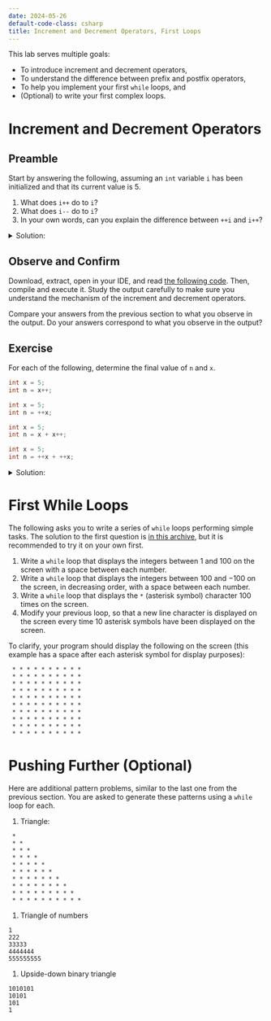 ```yaml
---
date: 2024-05-26
default-code-class: csharp
title: Increment and Decrement Operators, First Loops
---
```


This lab serves multiple goals:

- To introduce increment and decrement operators,
- To understand the difference between prefix and postfix operators,
- To help you implement your first `while` loops, and
- (Optional) to write your first complex loops.

# Increment and Decrement Operators

## Preamble

Start by answering the following, assuming an `int` variable `i` has
been initialized and that its current value is 5.

1.  What does `i++` do to `i`?
2.  What does `i--` do to `i`?
3.  In your own words, can you explain the difference between `++i` and
    `i++`?

<details>
<summary>
Solution:
</summary>

1.  `i++` increments the value of `i` by 1; if the value of `i` was 5,
    it would become 6.
2.  `i--` decrements the value of `i` by 1; if the value of `i` was 5,
    it would become 4.
3.  An explanation can be found [in this
    post](https://stackoverflow.com/q/24853). In short, `++i` “gives
    back” the value of `i` *after* it had been incremented by 1, while
    `i++` “gives back” the value of `i` *before* it has been
    incremented. This makes a difference if `i++` or `++i` is part of a
    larger statement. The next exercises will illustrate this principle.

</details>

## Observe and Confirm

Download, extract, open in your IDE, and read [the following
code](./code/projects/IncrementExample.zip). Then, compile and execute
it. Study the output carefully to make sure you understand the mechanism
of the increment and decrement operators.

Compare your answers from the previous section to what you observe in
the output. Do your answers correspond to what you observe in the
output?

## Exercise

For each of the following, determine the final value of `n` and `x`.

``` csharp
int x = 5;
int n = x++;
```

``` csharp
int x = 5;
int n = ++x;
```

``` csharp
int x = 5;
int n = x + x++;
```

``` csharp
int x = 5;
int n = ++x + ++x;
```

<details>
<summary>
Solution:
</summary>

You can download, extract, open in your IDE, and execute [the following
code](./code/projects/IncrementSolution.zip) to check that the answers
are:

``` text
n is now 5.
x is now 6.
n is now 6.
x is now 6.
n is now 10.
x is now 6.
n is now 13.
x is now 7.
```

If you read the source code, you can see that the order of evaluation is
quite difficult to follow. Actually, the way the sum operator `+` and
the increment operator `++` interact is sometimes *undefined*, meaning
that the result may vary from one programming language to another (or
worst, from one *version* to another): you can read more about this
[here](https://stackoverflow.com/a/3458842) of
[there](https://stackoverflow.com/a/4176333) (Disclaimer: those are
*very* technical discussions, much more advanced than [the official
documentation](https://learn.microsoft.com/en-us/dotnet/csharp/language-reference/operators/arithmetic-operators#increment-operator-)
could lead to think).

In short: software developers generally avoid this type of “nested”
operations altogether, and use increment or decrement operators more
scarsely!
</details>

# First While Loops

The following asks you to write a series of `while` loops performing
simple tasks. The solution to the first question is [in this
archive](./code/projects/FirstLoop.zip), but it is recommended to try it
on your own first.

1.  Write a `while` loop that displays the integers between $1$ and
    $100$ on the screen with a space between each number.
2.  Write a `while` loop that displays the integers between $100$ and
    $-100$ on the screen, in decreasing order, with a space between each
    number.
3.  Write a `while` loop that displays the `*` (asterisk symbol)
    character 100 times on the screen.
4.  Modify your previous loop, so that a new line character is displayed
    on the screen every time 10 asterisk symbols have been displayed on
    the screen.

To clarify, your program should display the following on the screen
(this example has a space after each asterisk symbol for display
purposes):

``` text
 * * * * * * * * * *
 * * * * * * * * * *
 * * * * * * * * * *
 * * * * * * * * * *
 * * * * * * * * * *
 * * * * * * * * * *
 * * * * * * * * * *
 * * * * * * * * * *
 * * * * * * * * * *
 * * * * * * * * * *
```

# Pushing Further (Optional)

Here are additional pattern problems, similar to the last one from the
previous section. You are asked to generate these patterns using a
`while` loop for each.

1.  Triangle:

``` text
 * 
 * *
 * * *
 * * * * 
 * * * * *
 * * * * * *
 * * * * * * * 
 * * * * * * * * 
 * * * * * * * * * 
 * * * * * * * * * *
```

1.  Triangle of numbers

``` text
1
222
33333
4444444
555555555
```

1.  Upside-down binary triangle

``` text
1010101
10101 
101  
1
```
